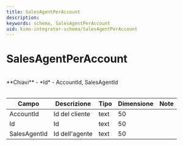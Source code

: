 ```yaml
---
title: SalesAgentPerAccount
description:
keywords: schema, SalesAgentPerAccount
uid: kimo-integrator-schema/SalesAgentPerAccount
---
```


# SalesAgentPerAccount

<br>
**Chiavi**
- *Id*
- AccountId, SalesAgentId
<br><br>

| Campo | Descrizione | Tipo | Dimensione | Note |
| --- | --- | --- | --- | --- |
| AccountId | Id del cliente | text | 50 |  |
| Id | Id | text | 50 |  |
| SalesAgentId | Id dell'agente | text | 50 |  |

